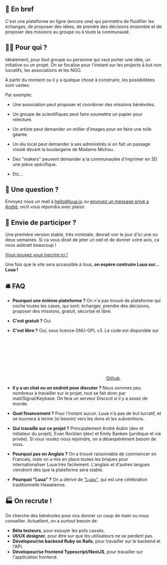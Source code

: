
## 💃 En bref

<div class="hero">
C'est une plateforme en ligne (encore une) qui permettra de fluidifier les échanges, de proposer des idées, de prendre des décisions ensemble et de proposer des missions au groupe ou à toute la communauté.
</div>

## 🧙🏼‍ Pour qui ?

Idéalement, pour tout groupe ou personne qui veut porter une idée, un initiative ou un projet.
On se focalise pour l'instant sur les projects à but non lucratifs, les associations et les NGO.

A partir du moment ou il y a quelque chose à construire, les possibilitées sont vastes.

Par exemple:

- Une association peut proposer et coordoner des missions bénévoles.

- Un groupe de scientifiques peut faire soumettre un papier pour relecture.

- Un artiste peut demander un millier d'images pour en faire une toile géante.

- Un élu local peut demander à ses administrés si on fait un passage clouté devant la boulangerie de Madame Michou.

- Des "makers" peuvent demander a la communautée d'imprimer en 3D une pièce spécifique.

- Etc... 


## 🤔 Une question ?

Envoyez nous un mail à [hello@luua.io](mailto:hello@luua.io) ou [envoyez un message privé a André](https://twitter.com/lambda_2), on/il vous répondra avec plaisir.

## 👋 Envie de participer ?

Une première version stable, très minimale, devrait voir le jour d'ici une ou deux semaines. Si ca vous dirait de jeter un oeil et de donner votre avis, ca nous aiderait beaucoup !

[Vous pouvez vous inscrire ici !](https://forms.gle/baBm457sSXcpywn48)

Une fois que le site sera accessible à tous, **on espère contruire Luua sur... Luua !**

## 🛎 FAQ

- **Pourquoi une énième plateforme ?**
On n'a pas trouvé de plateforme qui coche toutes les cases, qui sont: échanger, prendre des décisions, proposer des missions, gratuit, sécurisé et libre.

- **C'est gratuit ?**
Oui

- **C'est libre ?**
Oui, sous licence GNU-GPL v3. Le code est disponible sur <a href="https://github.com/{{ site.github_username }}"><svg class="svg-icon"><use xlink:href="{{ '/assets/minima-social-icons.svg#github' | relative_url }}"></use></svg><span class="username">Github</span></a>.

- **Il y a un chat ou un endroit pour discuter ?**
Nous sommes peu nombreux à travailler sur le projet, tout se fait donc par mail/Signal/Keybase.
On fera un serveur Discord si il y a assez de monde.

- **Quel financement ?**
Pour l'instant aucun. Luua n'a pas de but lucratif, et se tournera à terme (si besoin) vers les dons et les subventions.

- **Qui travaille sur ce projet ?**
Principalement André Aubin (dev et initiateur du projet), Evan Rocklan (dev) et Emily Banken (juridique et vie privée).
Si vous voulez nous rejoindre, on a désespérément besoin de vous.

- **Pourquoi pas en Anglais ?**
On a trouvé raisonnable de commencer en Francais, mais on a mis en place toutes les briques pour internationaliser Luua très facilement. L'anglais et d'autres langues viendront dès que la plateforme sera stable.

- **Pourquoi "Luua" ?**
On a dérivé de ["Luau"](https://youtu.be/r3JAM1nuNAk?t=20), qui est une célébration traditionnelle Hawaiienne.

## 🏭 On recrute !

On cherche des bénévoles pour nos donner un coup de main ou nous conseiller.
Actuellent, on a surtout besoin de:

- **Béta testeurs**, pour essuyer les pots cassés.
- **UI/UX designer**, pour être sur que les utilisateurs ne se perdent pas.
- **Dévelopeur/se backend Ruby on Rails**, pour travailler sur le backend et l'API.
- **Dévelopeur/se frontend Typescript/NextJS**, pour travailler sur l'application frontend.
